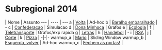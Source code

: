 Subregional 2014
================

   | Nome | Assunto
    --- | ---- | ---
a | [Volta](https://www.urionlinejudge.com.br/judge/pt/problems/view/1708)               | Ad-hoc
b | [Baralho embaralhado](https://www.urionlinejudge.com.br/judge/pt/problems/view/1709) | -
c | [Confederacao](https://www.urionlinejudge.com.br/judge/pt/problems/view/1710)        | Simulacao
d | [Dona Minhoca](https://www.urionlinejudge.com.br/judge/pt/problems/view/1711)        | Grafos
e | [Ecologia](https://www.urionlinejudge.com.br/judge/pt/problems/view/1712)            |
f | [Teletransporte](https://www.urionlinejudge.com.br/judge/pt/problems/view/1713)      | Grafos/exp rapida
g | [Letras](https://www.urionlinejudge.com.br/judge/pt/problems/view/1714)              |
h | [Handebol](https://www.urionlinejudge.com.br/judge/pt/problems/view/1715)            | -
i | [RSA](https://www.urionlinejudge.com.br/judge/pt/problems/view/1716)                 |
j | [Corte](https://www.urionlinejudge.com.br/judge/pt/problems/view/1717)               |
k | [Pizza](https://www.urionlinejudge.com.br/judge/pt/problems/view/1718)               |
-|-|-
warmup_a | [Mario](https://www.urionlinejudge.com.br/judge/pt/problems/view/1408)             | Sliding Window
warmup_b | [Esquerda, volver](https://www.urionlinejudge.com.br/judge/pt/runs/code/2960493)   | Ad-hoc
warmup_c | [Fechem as portas!](https://www.urionlinejudge.com.br/judge/pt/problems/view/1371) |
